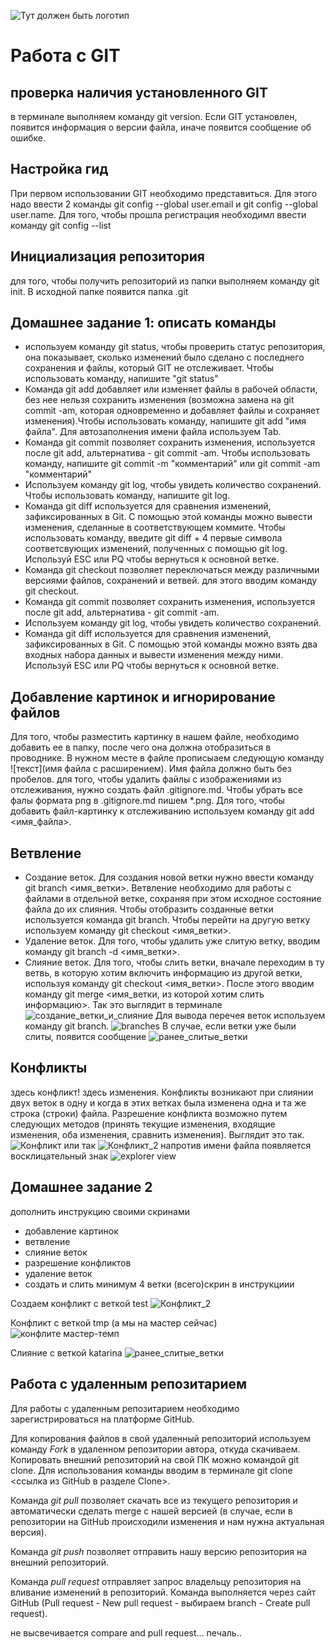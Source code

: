 ![Тут должен быть логотип](git-logo.png)
# Работа с GIT 
## проверка наличия установленного GIT

в терминале выполняем команду git version. Если GIT установлен, появится информация о версии файла, иначе появится сообщение об ошибке. 
## Настройка гид
При первом использовании GIT необходимо представиться. Для этого надо ввести 2 команды git config --global user.email и git config --global user.name.
Для того, чтобы прошла регистрация необходимл ввести команду git config --list
## Инициализация репозитория
для того, чтобы получить репозиторий из папки выполняем команду git init. В исходной папке появится папка .git

## Домашнее задание 1: описать команды 
* используем команду git status, чтобы проверить статус репозитория, она показывает, сколько изменений было сделано с последнего сохранения и файлы, который GIT не отслеживает. Чтобы использовать команду, напишите "git status"
* Команда git add добавляет или изменяет файлы в рабочей области, без нее нельзя сохранить изменения (возможна замена на git commit -am, которая одновременно и добавляет файлы и сохраняет изменения).Чтобы использовать команду, напишите git add "имя файла". Для автозаполнения имени файла используем Tab.
* Команда git commit позволяет сохранить изменения, используется после git add, альтернатива - git commit -am. Чтобы использовать команду, напишите git commit -m "комментарий" или git commit -am "комментарий"
* Используем команду git log, чтобы увидеть количество сохранений. Чтобы использовать команду, напишите git log.
* Команда git diff используется для сравнения изменений, зафиксированных в Git. С помощью этой команды  можно вывести изменения, сделанные в соответствующем коммите. Чтобы использовать команду, введите git diff + 4 первые символа соответсвующих изменений, полученных с помощью git log. Используй ESC или PQ чтобы вернуться к основной ветке.
* Команда git checkout позволяет переключаться между различными версиями файлов, сохранений и ветвей. для этого вводим команду git checkout.
* Команда git commit позволяет сохранить изменения, используется после git add, альтернатива - git commit -am.
* Используем команду git log, чтобы увидеть количество сохранений.
* Команда git diff используется для сравнения изменений, зафиксированных в Git. С помощью этой команды  можно взять два входных набора данных и вывести изменения между ними. Используй ESC или PQ чтобы вернуться к основной ветке.

## Добавление картинок и игнорирование файлов
Для того, чтобы разместить картинку в нашем файле, необходимо добавить ее в папку, после чего она должна отобразиться в проводнике. В нужном месте в файле прописыаем следующую команду ![текст](имя файла с расширением). Имя файла должно быть без пробелов.
для того, чтобы удалить файлы с изображениями из отслеживания, нужно создать файл .gitignore.md. Чтобы убрать все фалы формата png в .gitignore.md пишем *.png.
Для того, чтобы добавить файл-картинку к отслеживанию используем команду git add <имя_файла>.
## Ветвление
* Создание веток. Для создания новой ветки нужно ввести команду git branch <имя_ветки>. Ветвление необходимо для работы с файлами в отдельной ветке, сохраняя при этом исходное состояние файла до их слияния. Чтобы отобразить созданные ветки используется команда git branch. Чтобы перейти на другую ветку используем команду git checkout <имя_ветки>.
* Удаление веток. Для того, чтобы удалить уже слитую ветку, вводим команду git branch -d <имя_ветки>. 
* Слияние веток. Для того, чтобы слить ветки, вначале переходим в ту ветвь, в которую хотим включить информацию из другой ветки, используя команду git checkout <имя_ветки>. После этого вводим команду git merge <имя_ветки, из которой хотим слить информацию>.
Так это выглядит в терминале
![создание_ветки_и_слияние](new_branch_and_merge.png)
Для вывода перечея веток используем команду git branch.
![branches](branches.png)
В случае, если ветки уже были слиты, появится сообщение
![ранее_слитые_ветки](merged_before.png)
## Конфликты
здесь конфликт!
здесь изменения.
Конфликты возникают при слиянии двух веток в одну и когда в этих ветках была изменена одна и та же строка (строки) файла. Разрешение конфликта возможно путем следующих методов (принять текущие изменения, входящие изменения, оба изменения, сравнить изменения). Выглядит это так.
![Конфликт](conflict.png)
или так
![Конфликт_2](conflict_2.png)
напротив имени файла появляется восклицательный знак
![explorer view](red.png)
## Домашнее задание 2
дополнить инструкцию своими скринами 
* добавление картинок
* ветвление
* слияние веток
* разрешение конфликтов
* удаление веток
* создать и слить минимум 4 ветки (всего)скрин в инструкциии

Создаем конфликт с веткой test
![Конфликт_2](conflict_2.png)

Конфликт с веткой tmp (а мы на мастер сейчас)
![конфлите мастер-темп](branch_tmp_conflict.png)

Слияние с веткой katarina
![ранее_слитые_ветки](merged_before.png)

## Работа с удаленным репозитарием
Для работы с удаленным репозитарием необходимо зарегистрироваться на платформе GitHub.

Для копирования файлов в свой удаленный репозиторий используем команду *Fork* в удаленном репозитории автора, откуда скачиваем.
Копировать внешний репозиторий на свой ПК можно командой git clone. Для использования команды вводим в терминале git clone <ссылка из GitHub в разделе Clone>.

Команда *git pull*  позволяет скачать все из текущего репозитория и автоматически сделать merge с нашей версией (в случае, если в репозитории на GitHub происходили изменения и нам нужна актуальная версия).

Команда *git push* позволяет отправить нашу версию репозитория на внешний репозиторий.

Команда *pull request* отправляет запрос владельцу репозитория на вливание изменений в репозиторий. Команда выполняется через сайт GitHub  (Pull request - New pull request - выбираем branch - Create pull request).

не высвечивается compare and pull request...
печаль..